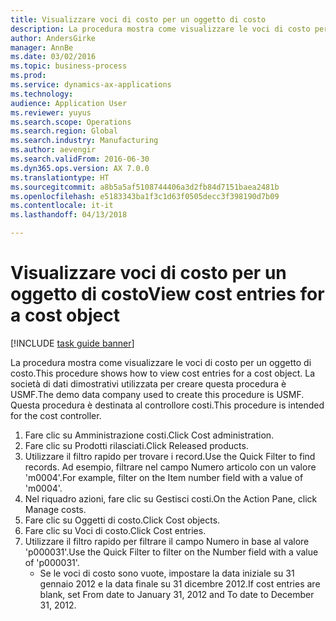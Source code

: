 ```yaml
--- 
title: Visualizzare voci di costo per un oggetto di costo
description: La procedura mostra come visualizzare le voci di costo per un oggetto di costo.
author: AndersGirke
manager: AnnBe
ms.date: 03/02/2016
ms.topic: business-process
ms.prod: 
ms.service: dynamics-ax-applications
ms.technology: 
audience: Application User
ms.reviewer: yuyus
ms.search.scope: Operations
ms.search.region: Global
ms.search.industry: Manufacturing
ms.author: aevengir
ms.search.validFrom: 2016-06-30
ms.dyn365.ops.version: AX 7.0.0
ms.translationtype: HT
ms.sourcegitcommit: a8b5a5af5108744406a3d2fb84d7151baea2481b
ms.openlocfilehash: e5183343ba1f3c1d63f0505decc3f398190d7b09
ms.contentlocale: it-it
ms.lasthandoff: 04/13/2018

---
```

# <a name="view-cost-entries-for-a-cost-object"></a><span data-ttu-id="a16b5-103">Visualizzare voci di costo per un oggetto di costo</span><span class="sxs-lookup"><span data-stu-id="a16b5-103">View cost entries for a cost object</span></span>

[!INCLUDE [task guide banner](../../includes/task-guide-banner.md)]

<span data-ttu-id="a16b5-104">La procedura mostra come visualizzare le voci di costo per un oggetto di costo.</span><span class="sxs-lookup"><span data-stu-id="a16b5-104">This procedure shows how to view cost entries for a cost object.</span></span> <span data-ttu-id="a16b5-105">La società di dati dimostrativi utilizzata per creare questa procedura è USMF.</span><span class="sxs-lookup"><span data-stu-id="a16b5-105">The demo data company used to create this procedure is USMF.</span></span> <span data-ttu-id="a16b5-106">Questa procedura è destinata al controllore costi.</span><span class="sxs-lookup"><span data-stu-id="a16b5-106">This procedure is intended for the cost controller.</span></span>

1. <span data-ttu-id="a16b5-107">Fare clic su Amministrazione costi.</span><span class="sxs-lookup"><span data-stu-id="a16b5-107">Click Cost administration.</span></span>
2. <span data-ttu-id="a16b5-108">Fare clic su Prodotti rilasciati.</span><span class="sxs-lookup"><span data-stu-id="a16b5-108">Click Released products.</span></span>
3. <span data-ttu-id="a16b5-109">Utilizzare il filtro rapido per trovare i record.</span><span class="sxs-lookup"><span data-stu-id="a16b5-109">Use the Quick Filter to find records.</span></span> <span data-ttu-id="a16b5-110">Ad esempio, filtrare nel campo Numero articolo con un valore 'm0004'.</span><span class="sxs-lookup"><span data-stu-id="a16b5-110">For example, filter on the Item number field with a value of 'm0004'.</span></span>
4. <span data-ttu-id="a16b5-111">Nel riquadro azioni, fare clic su Gestisci costi.</span><span class="sxs-lookup"><span data-stu-id="a16b5-111">On the Action Pane, click Manage costs.</span></span>
5. <span data-ttu-id="a16b5-112">Fare clic su Oggetti di costo.</span><span class="sxs-lookup"><span data-stu-id="a16b5-112">Click Cost objects.</span></span>
6. <span data-ttu-id="a16b5-113">Fare clic su Voci di costo.</span><span class="sxs-lookup"><span data-stu-id="a16b5-113">Click Cost entries.</span></span>
7. <span data-ttu-id="a16b5-114">Utilizzare il filtro rapido per filtrare il campo Numero in base al valore 'p000031'.</span><span class="sxs-lookup"><span data-stu-id="a16b5-114">Use the Quick Filter to filter on the Number field with a value of 'p000031'.</span></span>
    * <span data-ttu-id="a16b5-115">Se le voci di costo sono vuote, impostare la data iniziale su 31 gennaio 2012 e la data finale su 31 dicembre 2012.</span><span class="sxs-lookup"><span data-stu-id="a16b5-115">If cost entries are blank, set From date to January 31, 2012 and To date to December 31, 2012.</span></span>  


